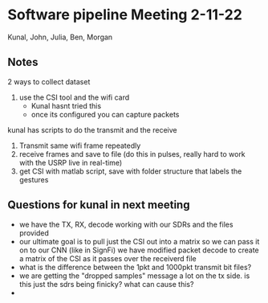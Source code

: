 # Software pipeline Meeting 2-11-22

Kunal, John, Julia, Ben, Morgan

## Notes

2 ways to collect dataset

1. use the CSI tool and the wifi card
   - Kunal hasnt tried this
   - once its configured you can capture packets

kunal has scripts to do the transmit and the receive

1. Transmit same wifi frame repeatedly
2. receive frames and save to file (do this in pulses, really hard to work with the USRP live in real-time)
3. get CSI with matlab script, save with folder structure that labels the gestures


## Questions for kunal in next meeting

- we have the TX, RX, decode working with our SDRs and the files provided
- our ultimate goal is to pull just the CSI out into a matrix so we can pass it on to our CNN (like in SignFi) we have modified packet decode to create a matrix of the CSI as it passes over the receiverd file
- what is the difference between the 1pkt and 1000pkt transmit bit files?
- we are getting the "dropped samples" message a lot on the tx side. is this just the sdrs being finicky? what can cause this?
- 
